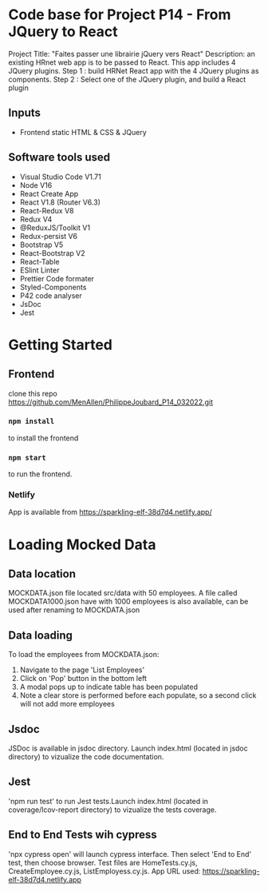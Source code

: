 # Code base for Project P14 - From JQuery to React
Project Title: "Faites passer une librairie jQuery vers React"
Description: an existing HRnet web app is to be passed to React. This app includes 4 JQuery plugins.
Step 1 : build HRNet React app with the 4 JQuery plugins as components.
Step 2 : Select one of the JQuery plugin, and build a React plugin

## Inputs
 - Frontend static HTML & CSS & JQuery

## Software tools used
 - Visual Studio Code V1.71
 - Node V16
 - React Create App
 - React V1.8 (Router V6.3)
 - React-Redux V8
 - Redux V4
 - @ReduxJS/Toolkit V1
 - Redux-persist V6
 - Bootstrap V5
 - React-Bootstrap V2
 - React-Table
 - ESlint Linter
 - Prettier Code formater
 - Styled-Components
 - P42 code analyser
 - JsDoc
 - Jest


# Getting Started

## Frontend
clone this repo https://github.com/MenAllen/PhilippeJoubard_P14_032022.git
### `npm install`
to install the frontend
### `npm start`
to run the frontend.
### Netlify
App is available from https://sparkling-elf-38d7d4.netlify.app/

# Loading Mocked Data

## Data location
MOCKDATA.json file located src/data with 50 employees.
A file called MOCKDATA1000.json have with 1000 employees is also available, can be used after renaming to MOCKDATA.json
## Data loading
To load the employees from MOCKDATA.json:
1) Navigate to the page 'List Employees'
2) Click on 'Pop' button in the bottom left
3) A modal pops up to indicate table has been populated
4) Note a clear store is performed before each populate, so a second click will not add more employees

## Jsdoc
JSDoc is available in jsdoc directory. Launch index.html (located in jsdoc directory) to vizualize the code documentation.

## Jest
'npm run test' to run Jest tests.Launch index.html (located in coverage/lcov-report directory) to vizualize the tests coverage.

## End to End Tests wih cypress
'npx cypress open' will launch cypress interface. Then select 'End to End' test, then choose browser.
Test files are HomeTests.cy.js, CreateEmployee.cy.js, ListEmployess.cy.js.
App URL used: https://sparkling-elf-38d7d4.netlify.app 
